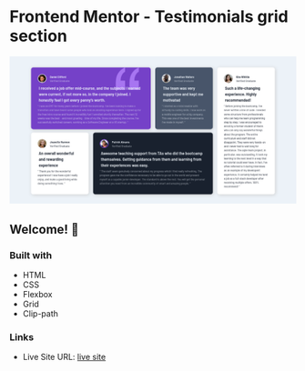 # Frontend Mentor - Testimonials grid section

![Design preview](./design/desktop-preview.png)

## Welcome! 👋

### Built with

- HTML
- CSS
- Flexbox
- Grid
- Clip-path
### Links

- Live Site URL: [live site](https://abdo-15.github.io/front-end_mentor_challenge_2/)
